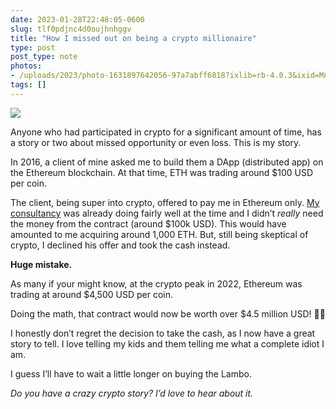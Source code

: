 ```yaml
---
date: 2023-01-28T22:48:05-0600
slug: tlf0pdjnc4d0oujhnhggv
title: "How I missed out on being a crypto millionaire"
type: post
post_type: note
photos:
- /uploads/2023/photo-1631897642056-97a7abff6818?ixlib=rb-4.0.3&ixid=MnwxMjA3fDB8MHxwaG90by1wYWdlfHx8fGVufDB8fHx8&auto=format&fit=crop&w=1170&q=80
tags: []
---
```

![](/uploads/2023/photo-1631897642056-97a7abff6818?ixlib=rb-4.0.3&ixid=MnwxMjA3fDB8MHxwaG90by1wYWdlfHx8fGVufDB8fHx8&auto=format&fit=crop&w=1170&q=80)


Anyone who had participated in crypto for a significant amount of time, has a story or two about missed opportunity or even loss. This is my story.


In 2016, a client of mine asked me to build them a DApp (distributed app) on the Ethereum blockchain. At that time, ETH was trading around $100 USD per coin.


The client, being super into crypto, offered to pay me in Ethereum only. [My consultancy](https://pixegon.com) was already doing fairly well at the time and I didn’t *really* need the money from the contract (around $100k USD). This would have amounted to me acquiring around 1,000 ETH. But, still being skeptical of crypto, I declined his offer and took the cash instead.


**Huge mistake.**


As many if your might know, at the crypto peak in 2022, Ethereum was trading at around $4,500 USD per coin.


Doing the math, that contract would now be worth over $4.5 million USD! 🤦‍♂️


I honestly don’t regret the decision to take the cash, as I now have a great story to tell. I love telling my kids and them telling me what a complete idiot I am.


I guess I’ll have to wait a little longer on buying the Lambo.


*Do you have a crazy crypto story? I’d love to hear about it.*




